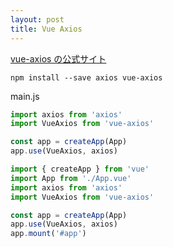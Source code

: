 ```yaml
---
layout: post
title: Vue Axios
---
```


[vue-axios の公式サイト](https://www.npmjs.com/package/vue-axios)

```
npm install --save axios vue-axios
```


main.js

```javascript
import axios from 'axios'
import VueAxios from 'vue-axios'
```

```javascript
const app = createApp(App)
app.use(VueAxios, axios)
```


```javascript
import { createApp } from 'vue'
import App from './App.vue'
import axios from 'axios'
import VueAxios from 'vue-axios'

const app = createApp(App)
app.use(VueAxios, axios)
app.mount('#app')
```

